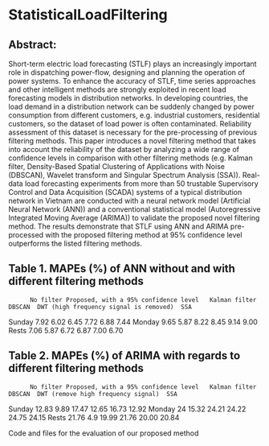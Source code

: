 # StatisticalLoadFiltering

## Abstract: 
Short-term electric load forecasting (STLF) plays an increasingly important role in dispatching power-flow, designing and planning the operation of power systems. To enhance the accuracy of STLF, time series approaches and other intelligent methods are strongly exploited in recent load forecasting models in distribution networks. In developing countries, the load demand in a distribution network can be suddenly changed by power consumption from different customers, e.g. industrial customers, residential customers, so the dataset of load power is often contaminated. Reliability assessment of this dataset is necessary for the pre-processing of previous filtering methods. This paper introduces a novel filtering method that takes into account the reliability of the dataset by analyzing a wide range of confidence levels in comparison with other filtering methods (e.g. Kalman filter, Density-Based Spatial Clustering of Applications with Noise (DBSCAN), Wavelet transform and Singular Spectrum Analysis (SSA)). Real-data load forecasting experiments from more than 50 trustable Supervisory Control and Data Acquisition (SCADA) systems of a typical distribution network in Vietnam are conducted with a neural network model (Artificial Neural Network (ANN)) and a conventional statistical model (Autoregressive Integrated Moving Average (ARIMA)) to validate the proposed novel filtering method. The results demonstrate that STLF using ANN and ARIMA pre-processed with the proposed filtering method at 95% confidence level outperforms the listed filtering methods.

## Table 1. MAPEs (%) of ANN without and with different filtering methods
	      No filter	Proposed, with a 95% confidence level	Kalman filter	DBSCAN	DWT (high frequency signal is removed)	SSA
Sunday	7.92	    6.02	                                      6.45	   7.72	              6.88	                      7.44
Monday	9.65	    5.87	                                      8.22	   8.45	              9.14	                      9.00
Rests   7.06	    5.87	                                      6.72	   6.87	              7.00	                      6.70

## Table 2. MAPEs (%) of ARIMA with regards to different filtering methods
	      No filter	Proposed, with a 95% confidence level	Kalman filter	DBSCAN	DWT (remove high frequency signal)	SSA
Sunday	12.83	    9.89	                                     17.47	   12.65	            16.73	                  12.92
Monday	24	      15.32	                                     24.21     24.22	            24.75	                  24.15
Rests	  21.76	    4.9                                      	 19.99	   21.76	            20.00	                  20.84

Code and files for the evaluation of our proposed method

